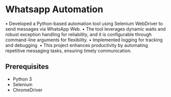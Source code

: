 # Whatsapp Automation

•	Developed a Python-based automation tool using Selenium WebDriver to send messages via WhatsApp Web.
•	The tool leverages dynamic waits and robust exception handling for reliability, and it is configurable through command-line arguments for flexibility.
•	Implemented logging for tracking and debugging.
•	This project enhances productivity by automating repetitive messaging tasks, ensuring timely communication.

## Prerequisites

- Python 3
- Selenium
- ChromeDriver
